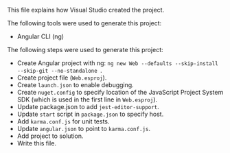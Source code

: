 This file explains how Visual Studio created the project.

The following tools were used to generate this project:
- Angular CLI (ng)

The following steps were used to generate this project:
- Create Angular project with ng: `ng new Web --defaults --skip-install --skip-git --no-standalone `.
- Create project file (`Web.esproj`).
- Create `launch.json` to enable debugging.
- Create `nuget.config` to specify location of the JavaScript Project System SDK (which is used in the first line in `Web.esproj`).
- Update package.json to add `jest-editor-support`.
- Update `start` script in `package.json` to specify host.
- Add `karma.conf.js` for unit tests.
- Update `angular.json` to point to `karma.conf.js`.
- Add project to solution.
- Write this file.
